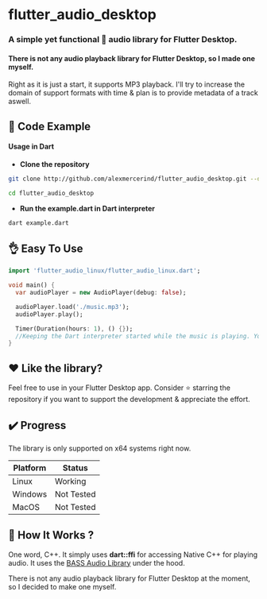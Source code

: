 # flutter_audio_desktop

### A simple yet functional 🎵️ audio library for Flutter Desktop.
#### There is not any audio playback library for Flutter Desktop, so I made one myself.

Right as it is just a start, it supports MP3 playback. I'll try to increase the domain of support formats with time & plan is to provide metadata of a track aswell.

## :triangular_ruler: Code Example

#### Usage in Dart

- **Clone the repository**

```bash
git clone http://github.com/alexmercerind/flutter_audio_desktop.git --depth=1

cd flutter_audio_desktop
```

- **Run the example.dart in Dart interpreter**

```bash
dart example.dart
```

## :ok_hand: Easy To Use

```dart
import 'flutter_audio_linux/flutter_audio_linux.dart';

void main() {
  var audioPlayer = new AudioPlayer(debug: false);

  audioPlayer.load('./music.mp3');
  audioPlayer.play();

  Timer(Duration(hours: 1), () {});
  //Keeping the Dart interpreter started while the music is playing. You don't need this in Flutter app.
}
```

## :heart: Like the library?

Feel free to use in your Flutter Desktop app. Consider :star: starring the repository if you want to support the development & appreciate the effort.

## :heavy_check_mark: Progress

The library is only supported on x64 systems right now.

|Platform|Status    |
|--------|----------|
|Linux   |Working   |
|Windows |Not Tested|
|MacOS   |Not Tested|

## :wrench: How It Works ?

One word, C++. It simply uses **dart::ffi** for accessing Native C++ for playing audio. It uses the [BASS Audio Library](http://www.un4seen.com) under the hood. 

There is not any audio playback library for Flutter Desktop at the moment, so I decided to make one myself.